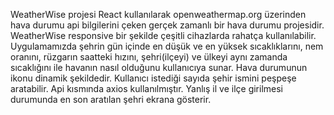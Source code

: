 WeatherWise projesi React kullanılarak openweathermap.org üzerinden hava durumu api bilgilerini çeken gerçek zamanlı bir hava durumu projesidir. WeatherWise responsive bir şekilde çeşitli cihazlarda rahatça kullanılabilir.
Uygulamamızda şehrin gün içinde en düşük ve en yüksek sıcaklıklarını, nem oranını, rüzgarın saatteki hızını, şehri(ilçeyi) ve ülkeyi aynı zamanda sıcaklığını ile havanın nasıl olduğunu kullanıcıya sunar. Hava durumunun ikonu dinamik şekildedir.
Kullanıcı istediği sayıda şehir ismini peşpeşe aratabilir.
Api kısmında axios kullanılmıştır.
Yanlış il ve ilçe girilmesi durumunda en son aratılan şehri ekrana gösterir.

